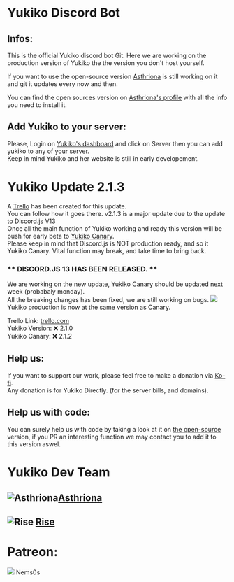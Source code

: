 # Yukiko Discord Bot
## Infos:
This is the official Yukiko discord bot Git.
Here we are working on the production version of Yukiko the the version you don't host yourself.

If you want to  use the open-source version [Asthriona](https://github.com/Asthriona) is still working on it and git it updates every now and then.

You can find the open sources version on [Asthriona's profile](https://github.com/Asthriona/Yukiko) with all the info you need to install it.  

## Add Yukiko to your server:
Please, Login on [Yukiko's dashboard](https://yukiko.app/) and click on Server then you can add yukiko to any of your server.  
Keep in mind Yukiko and her website is still in early developement.

# Yukiko Update 2.1.3
A [Trello](https://trello.com/b/QZjVc68E) has been created for this update.  
You can follow how it goes there. 
v2.1.3 is a major update due to the update to Discord.js V13  
Once all the main function of Yukiko working and ready this version will be push for early beta to [Yukiko Canary](https://Yukiko.app/release).  
Please keep in mind that Discord.js is NOT production ready, and so it Yukiko Canary. Vital function may break, and take time to bring back. 

### ** DISCORD.JS 13 HAS BEEN RELEASED. **  
We are working on the new update, Yukiko Canary should be updated next week (probabaly monday).  
All the breaking changes has been fixed, we are still working on bugs.
![](https://cdn.asthriona.com/i/2021/08/DiscordDevelopment_06082021-094823PM)  
Yukiko production is now at the same version as Canary.

  
Trello Link: [trello.com](https://trello.com/b/QZjVc68E)  
Yukiko Version: ❌ 2.1.0  
Yukiko Canary: ❌ 2.1.2
  
## Help us:
If you want to support our work, please feel free to make a donation via [Ko-fi](https://ko-fi.com/asthriona).  
Any donation is for Yukiko Directly. (for the server bills, and domains).  

## Help us with code: 
You can surely help us with code by taking a look at it on [the open-source](https://github.com/Asthriona/Yukiko) version, if you PR an interesting function we may contact you to add it to this version aswel.

# Yukiko Dev Team
## ![Asthriona](https://cdn.yukiko.app/web/GitHub/asthriona_32x32.png)[Asthriona](https://github.com/Asthriona)  
## ![Rise](https://cdn.yukiko.app/web/GitHub/rise_32x32.png) [Rise](https://github.com/Heazher)

# Patreon:
![](https://asthriona.s3.fr-par.scw.cloud/ShareX/2021/03/SSeUEIvR_400x400_2_.jpg) Nems0s

